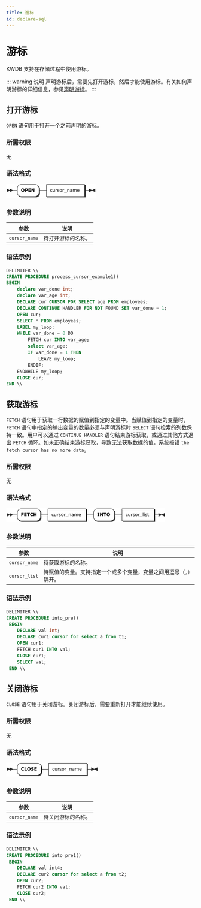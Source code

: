```yaml
---
title: 游标
id: declare-sql
---
```


# 游标

KWDB 支持在存储过程中使用游标。

::: warning 说明
声明游标后，需要先打开游标，然后才能使用游标。有关如何声明游标的详细信息，参见[声明游标](../other-sql-statements/declare-sql.md#声明游标)。
:::

## 打开游标

`OPEN` 语句用于打开一个之前声明的游标。

### 所需权限

无

### 语法格式

![](../../static/sql-reference/open_cursor.png)

### 参数说明

| 参数 | 说明 |
| --- | --- |
| `cursor_name` | 待打开游标的名称。|

### 语法示例

```sql
DELIMITER \\
CREATE PROCEDURE process_cursor_example1()
BEGIN 
    declare var_done int; 
    declare var_age int; 
    DECLARE cur CURSOR FOR SELECT age FROM employees; 
    DECLARE CONTINUE HANDLER FOR NOT FOUND SET var_done = 1; 
    OPEN cur;
    SELECT * FROM employees;
    LABEL my_loop: 
    WHILE var_done = 0 DO 
        FETCH cur INTO var_age; 
        select var_age;
        IF var_done = 1 THEN
            LEAVE my_loop; 
        ENDIF;                        
    ENDWHILE my_loop; 
    CLOSE cur;        
END \\
```

## 获取游标

`FETCH` 语句用于获取一行数据的赋值到指定的变量中。当赋值到指定的变量时，`FETCH` 语句中指定的输出变量的数量必须与声明游标时 `SELECT` 语句检索的列数保持一致。用户可以通过 `CONTINUE HANDLER` 语句结束游标获取，或通过其他方式退出 `FETCH` 循环。如未正确结束游标获取，导致无法获取数据的值，系统报错 `the fetch cursor has no more data`。

### 所需权限

无

### 语法格式

![](../../static/sql-reference/fetch_cursor.png)

### 参数说明

| 参数 | 说明 |
| --- | --- |
| `cursor_name` | 待获取游标的名称。|
| `cursor_list` | 待赋值的变量。支持指定一个或多个变量，变量之间用逗号（`,`）隔开。|

### 语法示例

```sql
DELIMITER \\
CREATE PROCEDURE into_pre() 
 BEGIN
    DECLARE val int; 
    DECLARE cur1 cursor for select a from t1;
    OPEN cur1;
    FETCH cur1 INTO val;
    CLOSE cur1;
    SELECT val;
 END \\ 
```

## 关闭游标

`CLOSE` 语句用于关闭游标。关闭游标后，需要重新打开才能继续使用。

### 所需权限

无

### 语法格式

![](../../static/sql-reference/close_cursor.png)

### 参数说明

| 参数 | 说明 |
| --- | --- |
| `cursor_name` | 待关闭游标的名称。|

### 语法示例

```sql
DELIMITER \\
CREATE PROCEDURE into_pre1() 
 BEGIN
    DECLARE val int4; 
    DECLARE cur2 cursor for select a from t2;
    OPEN cur2;
    FETCH cur2 INTO val;
    CLOSE cur2;
 END \\ 
```
